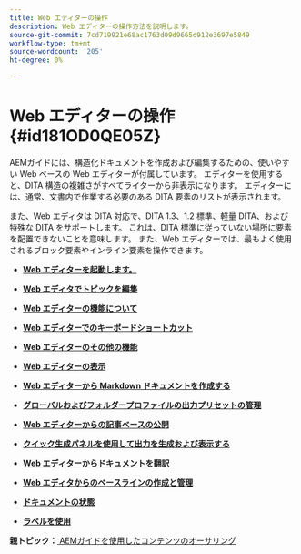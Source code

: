 ```yaml
---
title: Web エディターの操作
description: Web エディターの操作方法を説明します。
source-git-commit: 7cd719921e68ac1763d09d9665d912e3697e5849
workflow-type: tm+mt
source-wordcount: '205'
ht-degree: 0%

---
```



# Web エディターの操作 {#id181OD0QE05Z}

AEMガイドには、構造化ドキュメントを作成および編集するための、使いやすい Web ベースの Web エディターが付属しています。 エディターを使用すると、DITA 構造の複雑さがすべてライターから非表示になります。 エディターには、通常、文書内で作業する必要のある DITA 要素のリストが表示されます。

また、Web エディタは DITA 対応で、DITA 1.3、1.2 標準、軽量 DITA、および特殊な DITA をサポートします。 これは、DITA 標準に従っていない場所に要素を配置できないことを意味します。 また、Web エディターでは、最もよく使用されるブロック要素やインライン要素を操作できます。

- **[Web エディターを起動します。](web-editor-launch-editor.md)**

- **[Web エディタでトピックを編集](web-editor-edit-topics.md)**

- **[Web エディターの機能について](web-editor-features.md)**

- **[Web エディターでのキーボードショートカット](web-editor-keyboard-shortcuts.md)**

- **[Web エディターのその他の機能](web-editor-other-features.md)**

- **[Web エディターの表示](web-editor-views.md)**

- **[Web エディターから Markdown ドキュメントを作成する](web-editor-markdown-topic.md)**

- **[グローバルおよびフォルダープロファイルの出力プリセットの管理](web-editor-manage-output-presets.md)**

- **[Web エディターからの記事ベースの公開](web-editor-article-publishing.md)**

- **[クイック生成パネルを使用して出力を生成および表示する](web-editor-quick-generate-panel.md)**

- **[Web エディターからドキュメントを翻訳](translate-documents-web-editor.md)**

- **[Web エディタからのベースラインの作成と管理](web-editor-baseline.md)**

- **[ドキュメントの状態](web-editor-document-states.md)**

- **[ラベルを使用](web-editor-use-label.md)**


**親トピック：**[ AEMガイドを使用したコンテンツのオーサリング](authoring-content-xml-doc.md)


